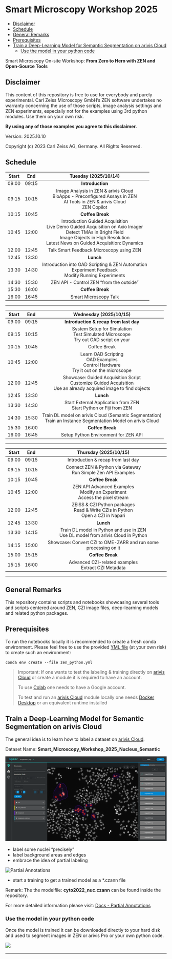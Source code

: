 # Smart Microscopy Workshop 2025


- [Disclaimer](#disclaimer)
- [Schedule](#schedule)
- [General Remarks](#general-remarks)
- [Prerequisites](#prerequisites)
- [Train a Deep-Learning Model for Semantic Segmentation on arivis
  Cloud](#train-a-deep-learning-model-for-semantic-segmentation-on-arivis-cloud)
  - [Use the model in your python
    code](#use-the-model-in-your-python-code)

Smart Microscopy On-site Workshop: **From Zero to Hero with ZEN and
Open-Source Tools**

## Disclaimer

This content of this repository is free to use for everybody and purely
experimental. Carl Zeiss Microscopy GmbH’s ZEN software undertakes no
warranty concerning the use of those scripts, image analysis settings
and ZEN experiments, especially not for the examples using 3rd python
modules. Use them on your own risk.

**By using any of those examples you agree to this disclaimer.**

Version: 2025.10.10

Copyright (c) 2023 Carl Zeiss AG, Germany. All Rights Reserved.

## Schedule

| **Start** | **End** | **Tuesday (2025/10/14)** |
|:--:|:--:|:--:|
| 09:00 | 09:15 | **Introduction** |
| 09:15 | 10:15 | Image Analysis in ZEN & arivis Cloud<br>BioApps - Preconfigured Assays in ZEN<br>AI Tools in ZEN & arivis Cloud<br>ZEN Copilot |
| 10:15 | 10:45 | **Coffee Break** |
| 10:45 | 12:00 | Introduction Guided Acquisition<br>Live Demo Guided Acquisition on Axio Imager<br>Detect TMAs in Bright Field<br>Image Objects in High Resolution<br>Latest News on Guided Acquisition: Dynamics |
| 12:00 | 12:45 | Talk Smart Feedback Microscopy using ZEN |
| 12:45 | 13:30 | **Lunch** |
| 13:30 | 14:30 | Introduction into OAD Scripting & ZEN Automation<br>Experiment Feedback<br>Modify Running Experiments |
| 14:30 | 15:30 | ZEN API - Control ZEN “from the outside” |
| 15:30 | 16:00 | **Coffee Break** |
| 16:00 | 16:45 | Smart Microscopy Talk |

------------------------------------------------------------------------

| **Start** | **End** | **Wednesday (2025/10/15)** |
|:--:|:--:|:--:|
| 09:00 | 09:15 | **Introduction & recap from last day** |
| 09:15 | 10:15 | System Setup for Simulation<br>Test Simulated Microscope<br>Try out OAD script on your |
| 10:15 | 10:45 | Coffee Break |
| 10:45 | 12:00 | Learn OAD Scripting<br>OAD Examples<br>Control Hardware<br>Try it out on the microscope |
| 12:00 | 12:45 | Showcase: Guided Acquisition Script<br>Customize Guided Acquisition<br>Use an already acquired image to find objects |
| 12:45 | 13:30 | **Lunch** |
| 13:30 | 14:30 | Start External Application from ZEN<br>Start Python or Fiji from ZEN |
| 14:30 | 15:30 | Train DL model on arivis Cloud (Semantic Segmentation)<br>Train an Instance Segmentation Model on arivis Cloud |
| 15:30 | 16:00 | **Coffee Break** |
| 16:00 | 16:45 | Setup Python Environment for ZEN API |

------------------------------------------------------------------------

| **Start** | **End** | **Thursday (2025/10/15)** |
|:--:|:--:|:--:|
| 09:00 | 09:15 | Introduction & recap from last day |
| 09:15 | 10:15 | Connect ZEN & Python via Gateway<br>Run Simple Zen API Examples |
| 10:15 | 10:45 | **Coffee Break** |
| 10:45 | 12:00 | ZEN API Advanced Examples<br>Modify an Experiment<br>Access the pixel stream |
| 12:00 | 12:45 | ZEISS & CZI Python packages<br>Read & Write CZIs in Python<br>Open a CZI in Napari |
| 12:45 | 13:30 | **Lunch** |
| 13:30 | 14:15 | Train DL model in Python and use in ZEN<br>Use DL model from arivis Cloud in Python |
| 14:15 | 15:00 | Showcase: Convert CZI to OME-ZARR and run some processing on it |
| 15:00 | 15:15 | **Coffee Break** |
| 15:15 | 16:00 | Advanced CZI-related examples<br>Extract CZI Metadata |

------------------------------------------------------------------------

## General Remarks

This repository contains scripts and notebooks showcasing several tools
and scripts centered around ZEN, CZI image files, deep-learning models
and related python packages.

## Prerequisites

To run the notebooks locally it is recommended to create a fresh conda
environment. Please feel free to use the provided [YML
file](workshop/env_smartmic.yml) (at your own risk) to create such an
environment:

    conda env create --file zen_python.yml

> Important: If one wants to test the labeling & training directly on
> [arivis Cloud](https://www.arivis.cloud) or create a module it is
> required to have an account.
>
> To use [Colab](https://colab.research.google.com) one needs to have a
> Google account.
>
> To test and run an [arivis Cloud](https://www.arivis.cloud) module
> locally one needs [Docker
> Desktop](https://www.docker.com/products/docker-desktop) or an
> equivalent runtime installed

## Train a Deep-Learning Model for Semantic Segmentation on arivis Cloud

The general idea is to learn how to label a dataset on [arivis
Cloud](https://www.arivis.cloud).

Dataset Name: **Smart_Microscopy_Workshop_2025_Nucleus_Semantic**

![Annotated Dataset](./images/apeer_dataset_nuc.png)

- label some nuclei “precisely”
- label background areas and edges
- embrace the idea of partial labeling

![Partial Annotations](./images/APEER_annotation_auto_background.gif)

- start a training to get a trained model as a \*.czann file

Remark: The the modelfile: **cyto2022_nuc.czann** can be found inside
the repository.

For more detailed information please visit: [Docs - Partial
Annotations](https://docs.apeer.com/machine-learning/annotation-guidelines)

### Use the model in your python code

Once the model is trained it can be downloaded directly to your hard
disk and used to segment images in ZEN or arivis Pro or your own python
code.

[![](https://colab.research.google.com/assets/colab-badge.svg)](https://github.com/sebi06/ZEN_Python_CZI_Smart_Microscopy_Workshop/blob/main/workshop/notebooks/run_prediction_from_czann.ipynb)

------------------------------------------------------------------------
